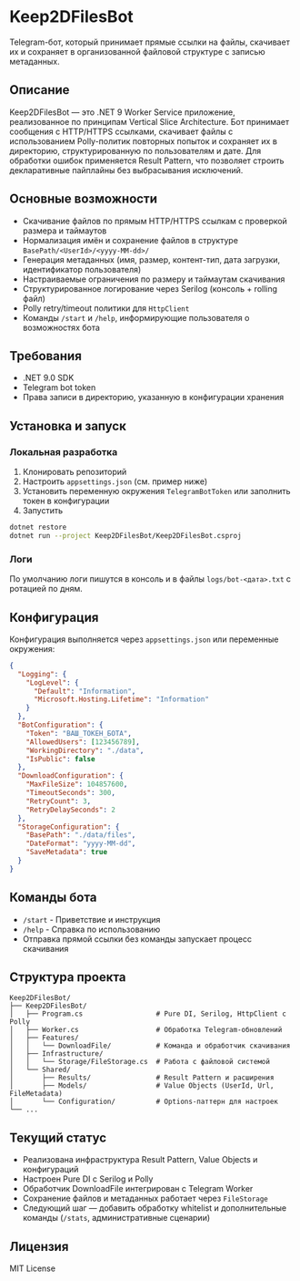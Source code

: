 # Keep2DFilesBot

Telegram-бот, который принимает прямые ссылки на файлы, скачивает их и сохраняет в организованной файловой структуре с записью метаданных.

## Описание

Keep2DFilesBot — это .NET 9 Worker Service приложение, реализованное по принципам Vertical Slice Architecture. Бот принимает сообщения с HTTP/HTTPS ссылками, скачивает файлы с использованием Polly-политик повторных попыток и сохраняет их в директорию, структурированную по пользователям и дате. Для обработки ошибок применяется Result Pattern, что позволяет строить декларативные пайплайны без выбрасывания исключений.

## Основные возможности

- Скачивание файлов по прямым HTTP/HTTPS ссылкам с проверкой размера и таймаутов
- Нормализация имён и сохранение файлов в структуре `BasePath/<UserId>/<yyyy-MM-dd>/`
- Генерация метаданных (имя, размер, контент-тип, дата загрузки, идентификатор пользователя)
- Настраиваемые ограничения по размеру и таймаутам скачивания
- Структурированное логирование через Serilog (консоль + rolling файл)
- Polly retry/timeout политики для `HttpClient`
- Команды `/start` и `/help`, информирующие пользователя о возможностях бота

## Требования

- .NET 9.0 SDK
- Telegram bot token
- Права записи в директорию, указанную в конфигурации хранения

## Установка и запуск

### Локальная разработка

1. Клонировать репозиторий
2. Настроить `appsettings.json` (см. пример ниже)
3. Установить переменную окружения `TelegramBotToken` или заполнить токен в конфигурации
4. Запустить

```bash
dotnet restore
dotnet run --project Keep2DFilesBot/Keep2DFilesBot.csproj
```

### Логи

По умолчанию логи пишутся в консоль и в файлы `logs/bot-<дата>.txt` с ротацией по дням.

## Конфигурация

Конфигурация выполняется через `appsettings.json` или переменные окружения:

```json
{
  "Logging": {
    "LogLevel": {
      "Default": "Information",
      "Microsoft.Hosting.Lifetime": "Information"
    }
  },
  "BotConfiguration": {
    "Token": "ВАШ_ТОКЕН_БОТА",
    "AllowedUsers": [123456789],
    "WorkingDirectory": "./data",
    "IsPublic": false
  },
  "DownloadConfiguration": {
    "MaxFileSize": 104857600,
    "TimeoutSeconds": 300,
    "RetryCount": 3,
    "RetryDelaySeconds": 2
  },
  "StorageConfiguration": {
    "BasePath": "./data/files",
    "DateFormat": "yyyy-MM-dd",
    "SaveMetadata": true
  }
}
```

## Команды бота

- `/start` - Приветствие и инструкция
- `/help` - Справка по использованию
- Отправка прямой ссылки без команды запускает процесс скачивания

## Структура проекта

```
Keep2DFilesBot/
├── Keep2DFilesBot/
│   ├── Program.cs                  # Pure DI, Serilog, HttpClient с Polly
│   ├── Worker.cs                   # Обработка Telegram-обновлений
│   ├── Features/
│   │   └── DownloadFile/           # Команда и обработчик скачивания
│   ├── Infrastructure/
│   │   └── Storage/FileStorage.cs  # Работа с файловой системой
│   └── Shared/
│       ├── Results/                # Result Pattern и расширения
│       ├── Models/                 # Value Objects (UserId, Url, FileMetadata)
│       └── Configuration/          # Options-паттерн для настроек
└── ...
```

## Текущий статус

- Реализована инфраструктура Result Pattern, Value Objects и конфигураций
- Настроен Pure DI с Serilog и Polly
- Обработчик DownloadFile интегрирован с Telegram Worker
- Сохранение файлов и метаданных работает через `FileStorage`
- Следующий шаг — добавить обработку whitelist и дополнительные команды (`/stats`, административные сценарии)

## Лицензия

MIT License
